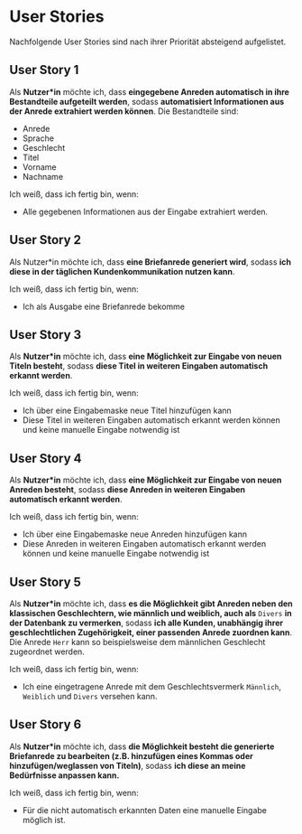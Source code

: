 # User Stories
Nachfolgende User Stories sind nach ihrer Priorität absteigend aufgelistet.

## User Story 1
Als **Nutzer*in** möchte ich, dass **eingegebene Anreden automatisch in ihre Bestandteile aufgeteilt werden**, sodass **automatisiert Informationen aus der Anrede extrahiert werden können**. Die Bestandteile sind:

* Anrede
* Sprache
* Geschlecht
* Titel
* Vorname
* Nachname

Ich weiß, dass ich fertig bin, wenn:
* Alle gegebenen Informationen aus der Eingabe extrahiert werden.

## User Story 2
Als Nutzer*in möchte ich, dass **eine Briefanrede generiert wird**, sodass **ich diese in der täglichen Kundenkommunikation nutzen kann**.

Ich weiß, dass ich fertig bin, wenn:
* Ich als Ausgabe eine Briefanrede bekomme


## User Story 3
Als **Nutzer*in** möchte ich, dass **eine Möglichkeit zur Eingabe von neuen Titeln besteht**, sodass **diese Titel in weiteren Eingaben automatisch erkannt werden**. 

Ich weiß, dass ich fertig bin, wenn:
* Ich über eine Eingabemaske neue Titel hinzufügen kann
* Diese Titel in weiteren Eingaben automatisch erkannt werden können und keine manuelle Eingabe notwendig ist


## User Story 4
Als **Nutzer*in** möchte ich, dass **eine Möglichkeit zur Eingabe von neuen Anreden besteht**, sodass **diese Anreden in weiteren Eingaben automatisch erkannt werden**. 

Ich weiß, dass ich fertig bin, wenn:
* Ich über eine Eingabemaske neue Anreden hinzufügen kann
* Diese Anreden in weiteren Eingaben automatisch erkannt werden können und keine manuelle Eingabe notwendig ist


## User Story 5
Als **Nutzer*in** möchte ich, dass **es die Möglichkeit gibt Anreden neben den klassischen Geschlechtern, wie männlich und weiblich, auch als** `Divers` **in der Datenbank zu vermerken**, sodass **ich alle Kunden, unabhängig ihrer geschlechtlichen Zugehörigkeit, einer passenden Anrede zuordnen kann**.
Die Anrede `Herr` kann so beispielsweise dem männlichen Geschlecht zugeordnet werden.

Ich weiß, dass ich fertig bin, wenn:
* Ich eine eingetragene Anrede mit dem Geschlechtsvermerk `Männlich`, `Weiblich` und `Divers` versehen kann.


## User Story 6
Als **Nutzer*in** möchte ich, dass **die Möglichkeit besteht die generierte Briefanrede zu bearbeiten (z.B. hinzufügen eines Kommas oder hinzufügen/weglassen von Titeln)**, sodass **ich diese an meine Bedürfnisse anpassen kann.** 

Ich weiß, dass ich fertig bin, wenn:
* Für die nicht automatisch erkannten Daten eine manuelle Eingabe möglich ist.